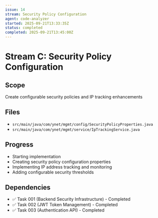 ```yaml
---
issue: 14
stream: Security Policy Configuration
agent: code-analyzer
started: 2025-09-21T13:33:35Z
status: completed
completed: 2025-09-21T13:45:00Z
---
```


# Stream C: Security Policy Configuration

## Scope
Create configurable security policies and IP tracking enhancements

## Files
- `src/main/java/com/ynet/mgmt/config/SecurityPolicyProperties.java`
- `src/main/java/com/ynet/mgmt/service/IpTrackingService.java`

## Progress
- Starting implementation
- Creating security policy configuration properties
- Implementing IP address tracking and monitoring
- Adding configurable security thresholds

## Dependencies
- ✅ Task 001 (Backend Security Infrastructure) - Completed
- ✅ Task 002 (JWT Token Management) - Completed
- ✅ Task 003 (Authentication API) - Completed